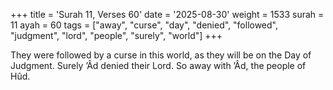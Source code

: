 +++
title = 'Surah 11, Verses 60'
date = '2025-08-30'
weight = 1533
surah = 11
ayah = 60
tags = ["away", "curse", "day", "denied", "followed", "judgment", "lord", "people", "surely", "world"]
+++

They were followed by a curse in this world, as they will be on the Day of Judgment. Surely ’Âd denied their Lord. So away with ’Âd, the people of Hûd.